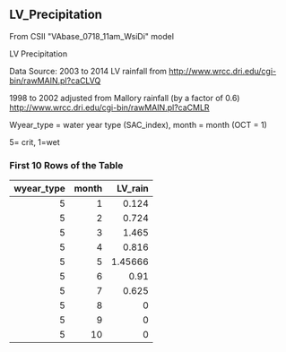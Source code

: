 ## LV_Precipitation
From CSII "VAbase_0718_11am_WsiDi" model

LV Precipitation

Data Source: 2003 to 2014 LV rainfall from http://www.wrcc.dri.edu/cgi-bin/rawMAIN.pl?caCLVQ

1998 to 2002 adjusted from Mallory rainfall (by a factor of 0.6) http://www.wrcc.dri.edu/cgi-bin/rawMAIN.pl?caCMLR

Wyear_type = water year type (SAC_index), month = month (OCT = 1)

5= crit, 1=wet

### First 10 Rows of the Table
|   wyear_type |   month |   LV_rain |
|-------------:|--------:|----------:|
|            5 |       1 |   0.124   |
|            5 |       2 |   0.724   |
|            5 |       3 |   1.465   |
|            5 |       4 |   0.816   |
|            5 |       5 |   1.45666 |
|            5 |       6 |   0.91    |
|            5 |       7 |   0.625   |
|            5 |       8 |   0       |
|            5 |       9 |   0       |
|            5 |      10 |   0       |